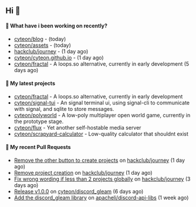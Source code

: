 ## Hi 👋

#### 👀 What have i been working on recently?

- [cyteon/blog](https://github.com/cyteon/blog) -  (today)
- [cyteon/assets](https://github.com/cyteon/assets) -  (today)
- [hackclub/journey](https://github.com/hackclub/journey) -  (1 day ago)
- [cyteon/cyteon.github.io](https://github.com/cyteon/cyteon.github.io) -  (1 day ago)
- [cyteon/fractal](https://github.com/cyteon/fractal) - A loops.so alternative, currently in early development (5 days ago)

#### 🌱 My latest projects

- [cyteon/fractal](https://github.com/cyteon/fractal) - A loops.so alternative, currently in early development
- [cyteon/signal-tui](https://github.com/cyteon/signal-tui) - An signal terminal ui, using signal-cli to communicate with signal, and sqlite to store messages.
- [cyteon/polyworld](https://github.com/cyteon/polyworld) - A low-poly multiplayer open world game, currently in the prototype stage. 
- [cyteon/flux](https://github.com/cyteon/flux) - Yet another self-hostable media server
- [cyteon/scrapyard-calculator](https://github.com/cyteon/scrapyard-calculator) - Low-quality calculator that shouldnt exist

#### 🔨 My recent Pull Requests

- [Remove the other button to create projects](https://github.com/hackclub/journey/pull/81) on [hackclub/journey](https://github.com/hackclub/journey) (1 day ago)
- [Remove project creation](https://github.com/hackclub/journey/pull/80) on [hackclub/journey](https://github.com/hackclub/journey) (1 day ago)
- [Fix wrong wording if less than 2 projects globally](https://github.com/hackclub/journey/pull/78) on [hackclub/journey](https://github.com/hackclub/journey) (3 days ago)
- [Release v1.0.0](https://github.com/cyteon/discord_gleam/pull/11) on [cyteon/discord_gleam](https://github.com/cyteon/discord_gleam) (6 days ago)
- [Add the discord_gleam library](https://github.com/apacheli/discord-api-libs/pull/74) on [apacheli/discord-api-libs](https://github.com/apacheli/discord-api-libs) (1 week ago)
